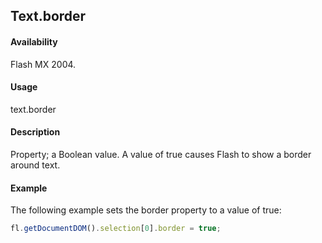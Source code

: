 ## Text.border

#### Availability

Flash MX 2004.

#### Usage

text.border

#### Description

Property; a Boolean value. A value of true causes Flash to show a border around text.

#### Example

The following example sets the border property to a value of true:

```javascript
fl.getDocumentDOM().selection[0].border = true;
```
